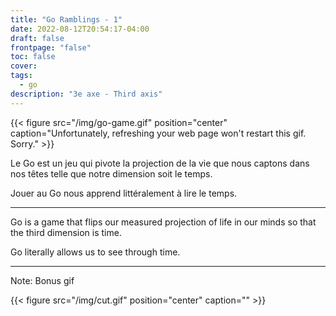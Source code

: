 ```yaml
---
title: "Go Ramblings - 1"
date: 2022-08-12T20:54:17-04:00
draft: false
frontpage: "false"
toc: false
cover:
tags:
  - go
description: "3e axe - Third axis"
---
```


{{< figure src="/img/go-game.gif" position="center" caption="Unfortunately, refreshing your web page won't restart this gif.  Sorry." >}}

Le Go est un jeu qui pivote la projection de la vie que nous captons
dans nos têtes telle que notre dimension soit le temps.

Jouer au Go nous apprend littéralement à lire le temps.

---

Go is a game that flips our measured projection of life in our minds so
that the third dimension is time.

Go literally allows us to see through time.

---

Note: Bonus gif

{{< figure src="/img/cut.gif" position="center" caption="" >}}


